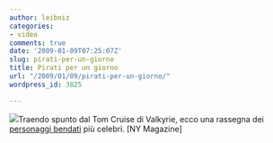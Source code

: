 ```yaml
---
author: leibniz
categories:
- video
comments: true
date: '2009-01-09T07:25:07Z'
slug: pirati-per-un-giorno
title: Pirati per un giorno
url: "/2009/01/09/pirati-per-un-giorno/"
wordpress_id: 3825

---
```

![](http://images.nymag.com/images/2/arts/09/01/week1/movies/eyepatchchart090105_9_90.jpg)Traendo spunto dal Tom Cruise di Valkyrie, ecco una rassegna dei [personaggi bendati](http://nymag.com/movies/features/53145/) più celebri.
[NY Magazine]
